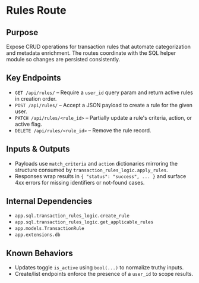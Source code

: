 # Rules Route

## Purpose

Expose CRUD operations for transaction rules that automate categorization and
metadata enrichment. The routes coordinate with the SQL helper module so changes
are persisted consistently.

## Key Endpoints

- `GET /api/rules/` – Require a `user_id` query param and return active rules in
  creation order.
- `POST /api/rules/` – Accept a JSON payload to create a rule for the given
  user.
- `PATCH /api/rules/<rule_id>` – Partially update a rule's criteria, action, or
  active flag.
- `DELETE /api/rules/<rule_id>` – Remove the rule record.

## Inputs & Outputs

- Payloads use `match_criteria` and `action` dictionaries mirroring the
  structure consumed by `transaction_rules_logic.apply_rules`.
- Responses wrap results in `{ "status": "success", ... }` and surface 4xx
  errors for missing identifiers or not-found cases.

## Internal Dependencies

- `app.sql.transaction_rules_logic.create_rule`
- `app.sql.transaction_rules_logic.get_applicable_rules`
- `app.models.TransactionRule`
- `app.extensions.db`

## Known Behaviors

- Updates toggle `is_active` using `bool(...)` to normalize truthy inputs.
- Create/list endpoints enforce the presence of a `user_id` to scope results.
